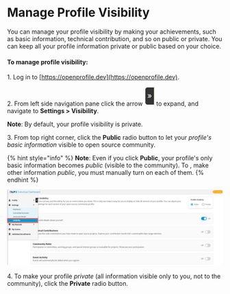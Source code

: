 # Manage Profile Visibility

You can manage your profile visibility by making your achievements, such as basic information, technical contribution, and so on public or private. You can keep all your profile information private or public based on your choice.

#### To manage profile visibility:

1\. Log in to [https://openprofile.dev](https://openprofile.dev).

2\. From left side navigation pane click the arrow ![](../.gitbook/assets/arrow.png) to expand, and navigate to **Settings > Visibility**.

**Note**: By default, your profile visibility is private.

3\. From top right corner, click the **Public** radio button to let your _profile's basic_ _information_ visible to open source community.

{% hint style="info" %}
**Note**: Even if you click **Public**, your profile's only basic information becomes _public_ (visible to the community). To , make other information _public_, you must manually turn on each of them.
{% endhint %}

![Manage Profile Visibility](<../.gitbook/assets/profile visibility.png>)

4\. To make your profile _private_ (all information visible only to you, not to the community), click the **Private** radio button.
